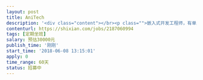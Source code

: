 ```yaml
---                
layout: post       
title: AniTech           
description: '<div class="content"></br><p class="">嵌入式开发工程师，有单片机开发经验并且量产。3年以上开发经验。</br><br/>工作地点北京。定期线上线下开会沟通进度。此项目是我们与其他技术团队合作完成。</br><br/>需求描述</br><br/>产品类别：定位硬件</br><br/>开发进度：有第一版demo，结构设计，外观设计到位。与另一个资深技术团队合作完成。</br><br/>功能：定位，定位照明，智能锁。定位数据上传。记步。</p></br><p class="">参考产品：儿童智能手表。</p></br><p class="">人才要求：3年以上单片机开发，嵌入式开发经验。</p></br><p class="">其他要求：每周1-2天坐班办公。其他时间可以远程。</br><br/>项目周期90天。</p></br></div>'     
contenturl: https://shixian.com/jobs/2187060994      
tags: [定期坐班]            
salary: 预估30000元          
publish_time: '刚刚'         
start_time: '2018-06-08 13:15:01'           
apply: 0                   
time_range: 60天              
status: 招募中                  
---                 
```

